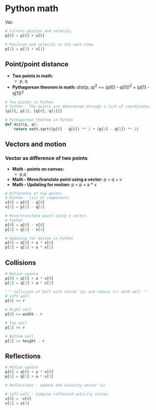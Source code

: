 # Python math

Vac

```Python
# Current postion and velocity.
p[0] = p[0] + v[0]

# Position and velocity at the next time.
p[1] = p[1] + v[1]

```

## Point/point distance

* **Two points in math:**
  * p, q
* **Pythagorean theorem in math:**
  dist(p, q)<sup>2</sup> == (p[0] - q[0])<sup>2</sup> + (p[1] - q[1])<sup>2</sup>

```Python
# Two points in Python
# Python - The points are determined through a list of coordinates.
[p[0], p[1], [q[0], q[1]]]

# Pythagorean theorem in Python
def dist(p, q):
    return math.sqrt((p[0] - q[0]) ** 2 + (p[1] - q[1]) ** 2)
```

## Vectors and motion

### Vector as difference of two points

* **Math - points on canvas:**
  * p,q
* **Math - Move/translate point using a vector:**
  p = q + v
* **Math - Updating for motion:**
  p = p + a * v

```Python
# Difference of two points
# Python - list of components
v[0] = p[0] - q[0]
v[1] = p[1] - q[1]

# Move/translate point using a vector.
# Python
p[0] = q[0] - v[0]
p[1] = q[1] - v[1]

# Updating for motion in Python
p[0] = q[0] + a * v[0]
p[1] = q[1] + a * v[1]
```

## Collisions

```Python
# Motion update
p[0] = q[0] + a * v[0]
p[1] = q[1] + a * v[1]

''' Collision of ball with center (p) and radius (r) with wall '''
# Left wall
p[0] <= r

# Right wall
p[0] >= width - r

# Top wall
p[1] <= r

# Bottom wall
p[1] >= height - r
```

## Reflections

```Python
# Motion update
p[0] = q[0] + a * v[0]
p[1] = q[1] + a * v[1]

# Reflections - update the velocity vector (v)

# Left wall - Compute reflected velocity vector
v[0] = -v[0]
v[1] = v[1]
```
